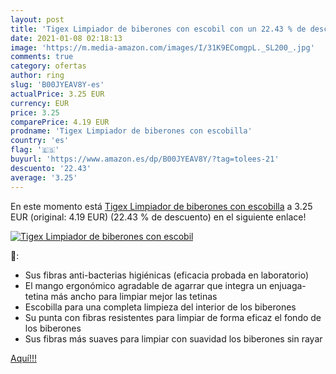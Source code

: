 ```yaml
---
layout: post
title: 'Tigex Limpiador de biberones con escobil con un 22.43 % de descuento'
date: 2021-01-08 02:18:13
image: 'https://m.media-amazon.com/images/I/31K9EComgpL._SL200_.jpg'
comments: true
category: ofertas
author: ring
slug: 'B00JYEAV8Y-es'
actualPrice: 3.25 EUR
currency: EUR
price: 3.25
comparePrice: 4.19 EUR
prodname: 'Tigex Limpiador de biberones con escobilla'
country: 'es'
flag: '🇪🇸'
buyurl: 'https://www.amazon.es/dp/B00JYEAV8Y/?tag=tolees-21'
descuento: '22.43'
average: '3.25'
---
```


En este momento está [Tigex Limpiador de biberones con escobilla](https://www.amazon.es/dp/B00JYEAV8Y/?tag=tolees-21) a 3.25 EUR (original: 4.19 EUR) (22.43 %  de descuento) en el siguiente enlace!

[![Tigex Limpiador de biberones con escobil](https://m.media-amazon.com/images/I/31K9EComgpL._SL200_.jpg)](https://www.amazon.es/dp/B00JYEAV8Y/?tag=tolees-21)

🔎:

- Sus fibras anti-bacterias higiénicas (eficacia probada en laboratorio)
- El mango ergonómico agradable de agarrar que integra un enjuaga-tetina más ancho para limpiar mejor las tetinas
- Escobilla para una completa limpieza del interior de los biberones
- Su punta con fibras resistentes para limpiar de forma eficaz el fondo de los biberones
- Sus fibras más suaves para limpiar con suavidad los biberones sin rayar

[Aquí!!!](https://www.amazon.es/dp/B00JYEAV8Y/?tag=tolees-21)
